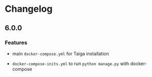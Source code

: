 # Changelog

## 6.0.0

### Features

- main `docker-compose.yml` for Taiga installation

- `docker-compose-inits.yml` to run `python manage.py` with docker-compose
